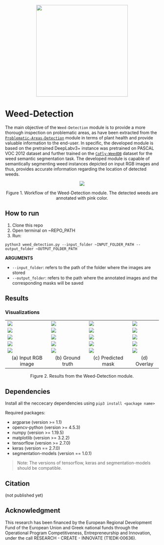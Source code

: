 <p align="center">
<img src="https://user-images.githubusercontent.com/77329407/105342573-3040e900-5be9-11eb-92df-7c09392b1e0c.png" width="300" />

# Weed-Detection
  
The main objective of the ```Weed-Detection``` module is to provide a more thorough inspection on problematic areas, as have been extracted from the [```Problematic-Areas-Detection```](https://github.com/CoFly-Project/Problematic-Areas-Detection) module in terms of plant health and provide valuable information to the end-user. In specific, the developed module is based on the pretrained DeepLabv3+ instance was pretrained on PASCAL VOC 2012 dataset and further trained on the  [```CoFly-WeedDB```](https://github.com/CoFly-Project/CoFly-WeedDB) dataset for the weed semantic segmentation task. The developed module is capable of semantically segmenting weed instances depicted on input RGB images and thus, provides accurate information regarding the location of detected weeds.
  
  
<p align="center">
<img src="https://user-images.githubusercontent.com/80779522/149305858-3b9a42d4-9e88-4351-a160-c6a61ff8fe55.png"/>
<figcaption align = "center"><p align="center">
  Figure 1. Workflow of the Weed-Detection module. The detected weeds are annotated with pink color.
    </figcaption>
  
  
## How to run
  
1. Clone this repo
2. Open terminal on ~REPO_PATH
3. Run:
```
python3 weed_detection.py --input_folder ~INPUT_FOLDER_PATH --output_folder ~OUTPUT_FOLDER_PATH
```
**ARGUMEΝTS**
  * ```--input_folder```:  refers to the path of the folder where the images are stored
  * ```--output_folder```: refers to the path where the annotated images and the corresponding masks will be saved
  
## Results
  
### Visualizations  
  <table class="center">
   <tr class="center">
    <td><img src= "https://user-images.githubusercontent.com/80779522/148941318-6922edc4-a11e-47f7-8feb-71659367fe80.png" align="center" /></td>
    <td><img src= "https://user-images.githubusercontent.com/80779522/149173384-6b77ede1-7ba0-46ba-b2d7-b88faa354ed1.png" align="center" /></td>
    <td><img src= "https://user-images.githubusercontent.com/80779522/149202187-d4f62556-a42a-4bf3-a601-826848c9b23c.png" align="center" /></td>  
    <td><img src= "https://user-images.githubusercontent.com/80779522/149201959-c48a2f4f-c074-4b09-a286-2d6dbf4a9276.png" align="center" /></td> 
   </tr>
    <tr class="center">
    <td><img src= "https://user-images.githubusercontent.com/80779522/149201791-2628f904-27fb-4a46-8bc4-6e88a4ad7e95.png" align="center" /></td>
    <td><img src= "https://user-images.githubusercontent.com/80779522/149201786-08536b5a-9d2b-4e10-ba8a-00aca60fa28f.png" align="center" /></td>
    <td><img src= "https://user-images.githubusercontent.com/80779522/149202191-0fccd089-e610-4271-9154-55444fe58279.png" align="center" /></td>  
    <td><img src= "https://user-images.githubusercontent.com/80779522/149202065-e13630bb-2a8e-4aaf-8832-2da1f079407e.png" align="center" /></td> 
   </tr> 
    <tr class="center">
    <td><img src= "https://user-images.githubusercontent.com/80779522/149202267-3c24a3dd-97d3-439b-b647-142bd64278a8.png" align="center" /></td>
    <td><img src= "https://user-images.githubusercontent.com/80779522/149202265-f79164df-49eb-464a-9370-461d37474a84.png" align="center" /></td>
    <td><img src= "https://user-images.githubusercontent.com/80779522/149202190-9fb88165-98e1-45e8-90f6-77e5c1ba55dd.png" align="center" /></td>  
    <td><img src= "https://user-images.githubusercontent.com/80779522/149202002-d49ab489-83a5-4ea7-98f0-90c9c7e7835b.png" align="center" /></td> 
   </tr>
    <tr class="center">
    <td><img src= "https://user-images.githubusercontent.com/80779522/149201857-eeb19a19-14e9-4dae-b3c6-0ed8886677a3.png" align="center" /></td>
    <td><img src= "https://user-images.githubusercontent.com/80779522/149201854-b387c9b3-35db-4645-8483-06d65ec95614.png" align="center" /></td>
    <td><img src= "https://user-images.githubusercontent.com/80779522/149202195-9c0614c3-606d-402e-a84b-d389dbf35619.png" align="center" /></td>  
    <td><img src= "https://user-images.githubusercontent.com/80779522/149202098-b8eda456-4f4a-4ffa-ad88-8412dc38d47a.png" align="center" /></td> 
   </tr>
   <tr class="center">
    <td><img src= "https://user-images.githubusercontent.com/80779522/149201901-e90286db-6277-4220-b236-0587ff1ac385.png" align="center" /></td>
    <td><img src= "https://user-images.githubusercontent.com/80779522/149201897-f55fb198-6a73-4aa8-b2ef-aba620d81695.png" align="center" /></td>
    <td><img src= "https://user-images.githubusercontent.com/80779522/149202196-e54ae7a6-cc51-46f7-bc3e-7b38511b4dc3.png" align="center" /></td>  
    <td><img src= "https://user-images.githubusercontent.com/80779522/149202140-b268fc66-b533-4a92-a9d2-380baface177.png" align="center" /></td> 
   </tr> 
 
   <tr align="center">
    <td>(a) Input RGB image</td>
    <td>(b) Ground truth</td>
    <td>(c) Predicted mask</td>   
    <td>(d) Overlay</td>
  </tr>  
 </table>
 
  <figcaption align = "center"><p align="center">
  Figure 2. Results from the Weed-Detection module.
<!--   with (a) RGB images as inputs (b) the ground truths and the corresponding (c) predicted masks and (d) overlays as extracted.   The ground truths have been extracted by agronomists, as mentioned in  CoFly-WeeDB repository. -->
    </figcaption>

## Dependencies 
Install all the neccecary dependencies using ```pip3 install <package name>```

Required packages:
* argparse (version >= 1.1)
* opencv-python (version >= 4.5.3)
* numpy (version >= 1.19.5)
* matplotlib (version >= 3.2.2)
* tensorflow (version >= 2.7.0)
* keras (version == 2.7.0)
* segmentation-models (version == 1.0.1)

> Note: The versions of tensorflow, keras and segmentation-models should be compatible. 

## Citation
(not published yet)

## Acknowledgment
This research has been financed by the European Regional Development Fund of the European Union and Greek national funds through the Operational Program Competitiveness, Entrepreneurship and Innovation, under the call RESEARCH - CREATE - INNOVATE (T1EDK-00636).
